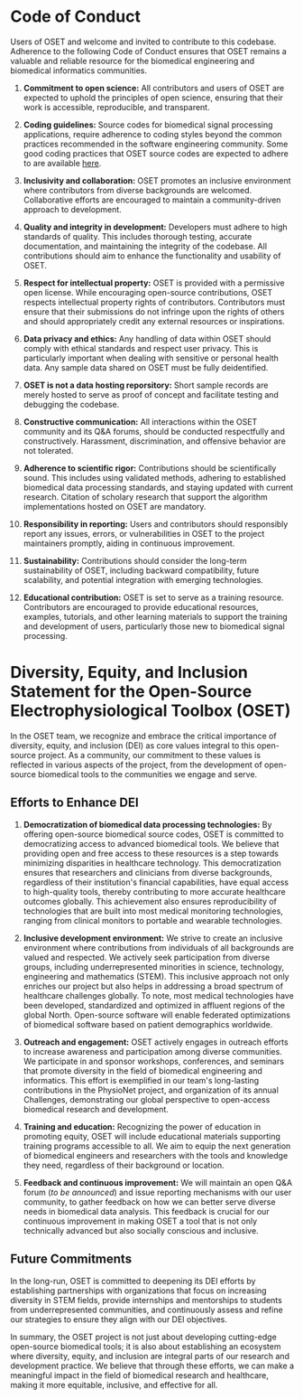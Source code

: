 # Code of Conduct
Users of OSET and welcome and invited to contribute to this codebase. Adherence to the following Code of Conduct ensures that OSET remains a valuable and reliable resource for the biomedical engineering and biomedical informatics communities.

1. **Commitment to open science:** All contributors and users of OSET are expected to uphold the principles of open science, ensuring that their work is accessible, reproducible, and transparent.

1. **Coding guidelines:** Source codes for biomedical signal processing applications, require adherence to coding styles beyond the common practices recommended in the software engineering community. Some good coding practices that OSET source codes are expected to adhere to are available [here](https://github.com/alphanumericslab/reusable-bsp-ml-coding).

1. **Inclusivity and collaboration:** OSET promotes an inclusive environment where contributors from diverse backgrounds are welcomed. Collaborative efforts are encouraged to maintain a community-driven approach to development.

1. **Quality and integrity in development:** Developers must adhere to high standards of quality. This includes thorough testing, accurate documentation, and maintaining the integrity of the codebase. All contributions should aim to enhance the functionality and usability of OSET.

1. **Respect for intellectual property:** OSET is provided with a permissive open license. While encouraging open-source contributions, OSET respects intellectual property rights of contributors. Contributors must ensure that their submissions do not infringe upon the rights of others and should appropriately credit any external resources or inspirations.

1. **Data privacy and ethics:** Any handling of data within OSET should comply with ethical standards and respect user privacy. This is particularly important when dealing with sensitive or personal health data. Any sample data shared on OSET must be fully deidentified.

1. **OSET is not a data hosting reporsitory:** Short sample records are merely hosted to serve as proof of concept and facilitate testing and debugging the codebase.

1. **Constructive communication:** All interactions within the OSET community and its Q&A forums, should be conducted respectfully and constructively. Harassment, discrimination, and offensive behavior are not tolerated.

1. **Adherence to scientific rigor:** Contributions should be scientifically sound. This includes using validated methods, adhering to established biomedical data processing standards, and staying updated with current research. Citation of scholary research that support the algorithm implementations hosted on OSET are mandatory. 

1. **Responsibility in reporting:** Users and contributors should responsibly report any issues, errors, or vulnerabilities in OSET to the project maintainers promptly, aiding in continuous improvement.

1. **Sustainability:** Contributions should consider the long-term sustainability of OSET, including backward compatibility, future scalability, and potential integration with emerging technologies.

1. **Educational contribution:** OSET is set to serve as a training resource. Contributors are encouraged to provide educational resources, examples, tutorials, and other learning materials to support the training and development of users, particularly those new to biomedical signal processing.

# Diversity, Equity, and Inclusion Statement for the Open-Source Electrophysiological Toolbox (OSET)

In the OSET team, we recognize and embrace the critical importance of diversity, equity, and inclusion (DEI) as core values integral to this open-source project. As a community, our commitment to these values is reflected in various aspects of the project, from the development of open-source biomedical tools to the communities we engage and serve.

## Efforts to Enhance DEI

1. **Democratization of biomedical data processing technologies:** By offering open-source biomedical source codes, OSET is committed to democratizing access to advanced biomedical tools. We believe that providing open and free access to these resources is a step towards minimizing disparities in healthcare technology. This democratization ensures that researchers and clinicians from diverse backgrounds, regardless of their institution's financial capabilities, have equal access to high-quality tools, thereby contributing to more accurate healthcare outcomes globally. This achievement also ensures reproducibility of technologies that are built into most medical monitoring technologies, ranging from clinical monitors to portable and wearable technologies. 

1. **Inclusive development environment:** We strive to create an inclusive environment where contributions from individuals of all backgrounds are valued and respected. We actively seek participation from diverse groups, including underrepresented minorities in science, technology, engineering and mathematics (STEM). This inclusive approach not only enriches our project but also helps in addressing a broad spectrum of healthcare challenges globally. To note, most medical technologies have been developed, standardized and optimized in affluent regions of the global North. Open-source software will enable federated optimizations of biomedical software based on patient demographics worldwide.

1. **Outreach and engagement:** OSET actively engages in outreach efforts to increase awareness and participation among diverse communities. We participate in and sponsor workshops, conferences, and seminars that promote diversity in the field of biomedical engineering and informatics. This effort is exemplified in our team's long-lasting contributions in the PhysioNet project, and organization of its annual Challenges, demonstrating our global perspective to open-access biomedical research and development.

1. **Training and education:** Recognizing the power of education in promoting equity, OSET will include educational materials supporting training programs accessible to all. We aim to equip the next generation of biomedical engineers and researchers with the tools and knowledge they need, regardless of their background or location.

1. **Feedback and continuous improvement:** We will maintain an open Q&A forum (*to be announced*) and issue reporting mechanisms with our user community, to gather feedback on how we can better serve diverse needs in biomedical data analysis. This feedback is crucial for our continuous improvement in making OSET a tool that is not only technically advanced but also socially conscious and inclusive.

## Future Commitments
In the long-run, OSET is committed to deepening its DEI efforts by establishing partnerships with organizations that focus on increasing diversity in STEM fields, provide internships and mentorships to students from underrepresented communities, and continuously assess and refine our strategies to ensure they align with our DEI objectives.

In summary, the OSET project is not just about developing cutting-edge open-source biomedical tools; it is also about establishing an ecosystem where diversity, equity, and inclusion are integral parts of our research and development practice. We believe that through these efforts, we can make a meaningful impact in the field of biomedical research and healthcare, making it more equitable, inclusive, and effective for all.
